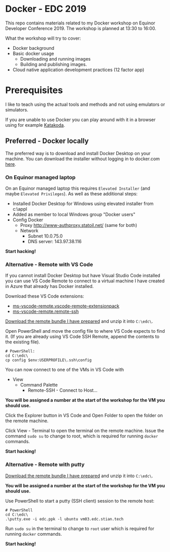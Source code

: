 # Docker - EDC 2019

This repo contains materials related to my Docker workshop on Equinor Developer Conference 2019. The workshop is planned at 13:30 to 16:00.

What the workshop will try to cover:
* Docker background
* Basic docker usage
   * Downloading and running images 
   * Building and publishing images.
* Cloud native application development practices (12 factor app)


# Prerequisites

I like to teach using the actual tools and methods and not using emulators or simulators.

If you are unable to use Docker you can play around with it in a browser using for example [Katakoda](https://www.katacoda.com/courses/docker/deploying-first-container).

## Preferred - Docker locally

The preferred way is to download and install Docker Desktop on your machine. You can download the installer without logging in to docker.com [here](https://download.docker.com/win/stable/Docker%20for%20Windows%20Installer.exe).

### On Equinor managed laptop

On an Equinor managed laptop this requires `Elevated Installer` (and maybe `Elevated Privileges`). As well as these additional steps: 

* Installed Docker Desktop for Windows using elevated installer from c:\appl
* Added as member to local Windows group "Docker users"
* Config Docker
  * Proxy http://www-authproxy.statoil.net/ (same for both)
  * Network
    * Subnet 10.0.75.0
    * DNS server: 143.97.38.116

**Start hacking!**

### Alternative - Remote with VS Code

If you cannot install Docker Desktop but have Visual Studio Code installed you can use VS Code Remote to connect to a virtual machine I have created in Azure that already has Docker installed.

Download these VS Code extensions:
* [ms-vscode-remote.vscode-remote-extensionpack](https://marketplace.visualstudio.com/items?itemName=ms-vscode-remote.vscode-remote-extensionpack)
* [ms-vscode-remote.remote-ssh](https://marketplace.visualstudio.com/items?itemName=ms-vscode-remote.remote-ssh)

[Download the remote bundle I have prepared](https://github.com/equinor/edc2019-docker/raw/master/remote-bundle/remote-bundle.zip) and unzip it into `C:\edc\`.

Open PowerShell and move the config file to where VS Code expects to find it. (If you are already using VS Code SSH Remote, append the contents to the existing file).

    # PowerShell:
    cd C:\edc\
    cp config $env:USERPROFILE\.ssh\config

You can now connect to one of the VMs in VS Code with 
* View
  * Command Palette
    * Remote-SSH - Connect to Host...

**You will be assigned a number at the start of the workshop for the VM you should use.**

Click the Explorer button in VS Code and Open Folder to open the folder on the remote machine.

Click View - Terminal to open the terminal on the remote machine. Issue the command `sudo su` to change to root, which is required for running `docker` commands.

**Start hacking!**

### Alternative - Remote with putty

[Download the remote bundle I have prepared](https://github.com/equinor/edc2019-docker/raw/master/remote-bundle/remote-bundle.zip) and unzip it into `C:\edc\`.

**You will be assigned a number at the start of the workshop for the VM you should use.**

Use PowerShell to start a putty (SSH client) session to the remote host:

    # PowerShell
    cd C:\edc\
    .\putty.exe -i edc.ppk -l ubuntu vm03.edc.stian.tech

Run `sudo su` in the terminal to change to `root` user which is required for running `docker` commands.

**Start hacking!**
